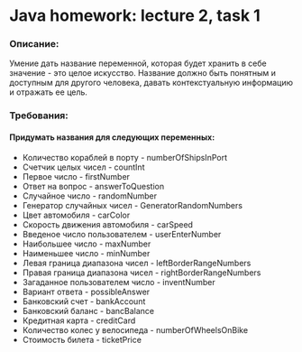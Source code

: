 # Java homework: lecture 2, task 1
### Описание:
Умение дать название переменной, которая будет хранить в себе значение - это целое искусство.
Название должно быть понятным и доступным для другого человека, давать контекстуальную информацию и отражать ее цель. 
### Требования:
#### Придумать названия для следующих переменных:
- Количество кораблей в порту - numberOfShipsInPort
- Счетчик целых чисел - countInt
- Первое число - firstNumber
- Ответ на вопрос - answerToQuestion
- Случайное число - randomNumber
- Генератор случайных чисел - GeneratorRandomNumbers
- Цвет автомобиля - carColor
- Скорость движения автомобиля - carSpeed
- Введеное число пользователем - userEnterNumber
- Наибольшее число - maxNumber
- Наименьшее число - minNumber
- Левая граница диапазона чисел - leftBorderRangeNumbers
- Правая граница диапазона чисел - rightBorderRangeNumbers
- Загаданное пользователем число - inventNumber
- Вариант ответа - possibleAnswer
- Банковский счет - bankAccount
- Банковский баланс - bancBalance
- Кредитная карта - creditCard
- Количество колес у велосипеда - numberOfWheelsOnBike
- Стоимость билета - ticketPrice
